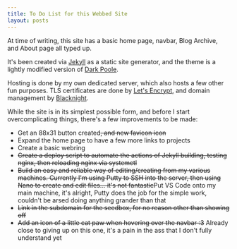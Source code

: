 ```yaml
---
title: To Do List for this Webbed Site
layout: posts
---
```


<div>
  <p>
    At time of writing, this site has a basic home page, navbar, Blog Archive, and About page all typed up.
  </p>
  <p>
    It's been created via <a href="https://jekyllrb.com/">Jekyll</a> as a static site generator, and the theme is a lightly modified version of <a href="http://jekyllthemes.org/themes/dark-poole/">Dark Poole</a>.
  </p>
  <p>
    Hosting is done by my own dedicated server, which also hosts a few other fun purposes. TLS certificates are done by <a href="https://letsencrypt.org/">Let's Encrypt</a>, and domain management by <a href="https://www.blacknight.com/">Blacknight</a>.
  </p>
  <p>
    While the site is in its simplest possible form, and before I start overcomplicating things, there's a few improvements to be made:
      <ul>
        <li>Get an 88x31 button created<s>, and new favicon icon</s></li>
        <li>Expand the home page to have a few more links to projects</li>
        <li>Create a basic webring</li>
        <li><s>Create a deploy script to automate the actions of Jekyll building, testing nginx, then reloading nginx via systemctl</s></li>
        <li><s>Build an easy and reliable way of editing/creating from my various machines. Currently I'm using Putty to SSH into the server, then using Nano to create and edit files... it's not fantastic</s>Put VS Code onto my main machine, it's alright, Putty does the job for the simple work, couldn't be arsed doing anything grander than that</li>
        <li><s>Link in the subdomain for the seedbox, for no reason other than showing off</s></li>
        <li><s>Add an icon of a little cat paw when hovering over the navbar :3</s> Already close to giving up on this one, it's a pain in the ass that I don't fully understand yet</li>
      </ul>
  </p>
</div>
